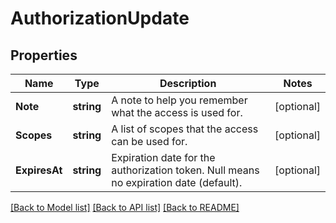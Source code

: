 # AuthorizationUpdate

## Properties

Name | Type | Description | Notes
------------ | ------------- | ------------- | -------------
**Note** | **string** | A note to help you remember what the access is used for. | [optional] 
**Scopes** | **string** | A list of scopes that the access can be used for. | [optional] 
**ExpiresAt** | **string** | Expiration date for the authorization token. Null means no expiration date (default). | [optional] 

[[Back to Model list]](../README.md#documentation-for-models) [[Back to API list]](../README.md#documentation-for-api-endpoints) [[Back to README]](../README.md)


